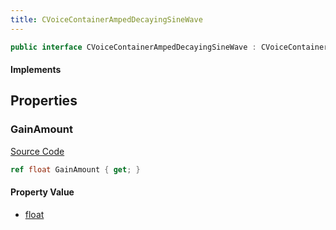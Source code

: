 ```yaml
---
title: CVoiceContainerAmpedDecayingSineWave
---
```


```csharp
public interface CVoiceContainerAmpedDecayingSineWave : CVoiceContainerDecayingSineWave, CVoiceContainerBase, ISchemaClass<CVoiceContainerBase>, ISchemaClass<CVoiceContainerDecayingSineWave>, ISchemaClass<CVoiceContainerAmpedDecayingSineWave>, ISchemaField, ISchemaClass, INativeHandle
```

#### Implements

## Properties

### GainAmount

[Source Code](https://github.com/swiftly-solution/swiftlys2/blob/main/managed/src/SwiftlyS2.Generated/Schemas/Interfaces/CVoiceContainerAmpedDecayingSineWave.cs#L17)

```csharp
ref float GainAmount { get; }
```

#### Property Value

- [float](https://learn.microsoft.com/dotnet/api/system.single)

